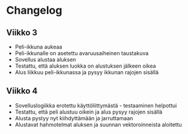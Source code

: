 # Changelog

## Viikko 3

- Peli-ikkuna aukeaa
- Peli-ikkunalle on asetettu avaruusaiheinen taustakuva
- Sovellus alustaa aluksen
- Testattu, että aluksen luokka on alustuksen jälkeen oikea
- Alus liikkuu peli-ikkunassa ja pysyy ikkunan rajojen sisällä

## Viikko 4

- Sovelluslogiikka erotettu käyttöliittymästä - testaaminen helpottui
- Testattu, että peli alustuu oikein ja alus pysyy rajojen sisällä
- Alusta pystyy nyt kiihdyttämään ja jarruttamaan
- Alustavat hahmotelmat aluksen ja suunnan vektoroinneista aloitettu
